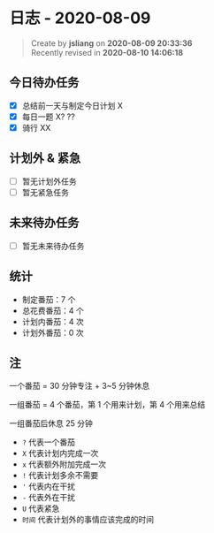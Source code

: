 日志 - 2020-08-09
===

> Create by **jsliang** on **2020-08-09 20:33:36**  
> Recently revised in **2020-08-10 14:06:18**

## 今日待办任务

* [x] 总结前一天与制定今日计划 X
* [x] 每日一题 X? ??
* [x] 骑行 XX

## 计划外 & 紧急

* [ ] 暂无计划外任务
* [ ] 暂无紧急任务

## 未来待办任务

* [ ] 暂无未来待办任务

## 统计

* 制定番茄：7 个
* 总花费番茄：4 个
* 计划内番茄：4 次
* 计划外番茄：0 次

## 注

一个番茄 = 30 分钟专注 + 3~5 分钟休息

一组番茄 = 4 个番茄，第 1 个用来计划，第 4 个用来总结

一组番茄后休息 25 分钟

* `?` 代表一个番茄
* `X` 代表计划内完成一次
* `x` 代表额外附加完成一次
* `!` 代表计划多余不需要
* `'` 代表内在干扰
* `-` 代表外在干扰
* `U` 代表紧急
* `时间` 代表计划外的事情应该完成的时间
